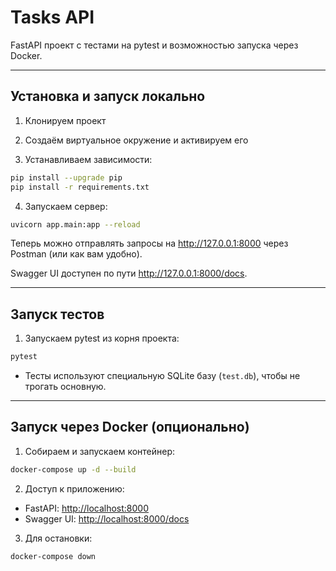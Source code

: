 
# Tasks API

FastAPI проект с тестами на pytest и возможностью запуска через Docker.

---

## Установка и запуск локально

1. Клонируем проект

2. Создаём виртуальное окружение и активируем его

3. Устанавливаем зависимости:

```bash
pip install --upgrade pip
pip install -r requirements.txt
```

4. Запускаем сервер:

```bash
uvicorn app.main:app --reload
```

Теперь можно отправлять запросы на http://127.0.0.1:8000 через Postman (или как вам удобно).

Swagger UI доступен по пути http://127.0.0.1:8000/docs.

---

## Запуск тестов

1. Запускаем pytest из корня проекта:

```bash
pytest
```

- Тесты используют специальную SQLite базу (`test.db`), чтобы не трогать основную.

---

## Запуск через Docker (опционально)

1. Собираем и запускаем контейнер:

```bash
docker-compose up -d --build
```

2. Доступ к приложению:

- FastAPI: [http://localhost:8000](http://localhost:8000)  
- Swagger UI: [http://localhost:8000/docs](http://localhost:8000/docs)  

3. Для остановки:

```bash
docker-compose down
```

